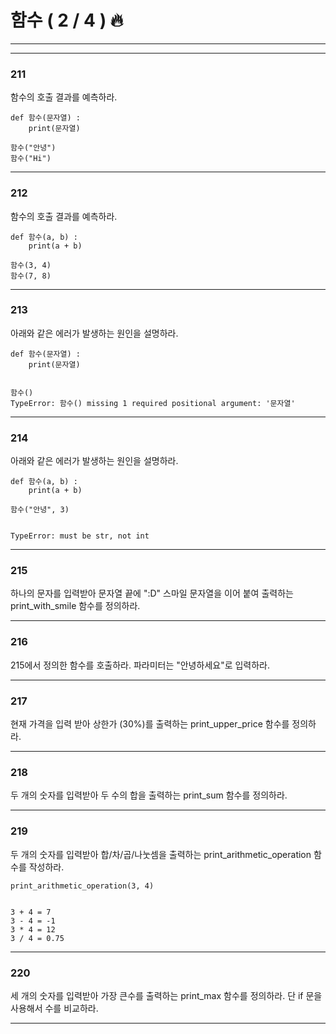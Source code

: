 # 함수 ( 2 / 4 ) 🔥

---
---


### 211

함수의 호출 결과를 예측하라.

    def 함수(문자열) :
        print(문자열)
    
    함수("안녕")
    함수("Hi")
    

---

### 212

함수의 호출 결과를 예측하라.

    def 함수(a, b) :
        print(a + b)
    
    함수(3, 4)
    함수(7, 8)
    

---

### 213

아래와 같은 에러가 발생하는 원인을 설명하라.

    def 함수(문자열) :
        print(문자열)
    

    함수()
    TypeError: 함수() missing 1 required positional argument: '문자열'
    

---

### 214

아래와 같은 에러가 발생하는 원인을 설명하라.

    def 함수(a, b) :
        print(a + b)
    
    함수("안녕", 3)
    

    TypeError: must be str, not int
    

---

### 215

하나의 문자를 입력받아 문자열 끝에 ":D" 스마일 문자열을 이어 붙여 출력하는 print\_with\_smile 함수를 정의하라.

---

  

### 216

215에서 정의한 함수를 호출하라. 파라미터는 "안녕하세요"로 입력하라.

---

### 217

현재 가격을 입력 받아 상한가 (30%)를 출력하는 print\_upper\_price 함수를 정의하라.

---

### 218

두 개의 숫자를 입력받아 두 수의 합을 출력하는 print_sum 함수를 정의하라.

---

### 219

두 개의 숫자를 입력받아 합/차/곱/나눗셈을 출력하는 print\_arithmetic\_operation 함수를 작성하라.

    print_arithmetic_operation(3, 4)
    

    3 + 4 = 7
    3 - 4 = -1
    3 * 4 = 12
    3 / 4 = 0.75
    

---

### 220

세 개의 숫자를 입력받아 가장 큰수를 출력하는 print_max 함수를 정의하라. 단 if 문을 사용해서 수를 비교하라.

---
